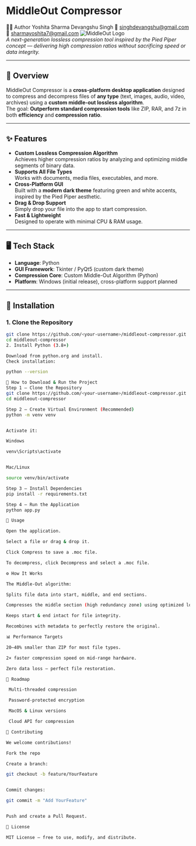 # MiddleOut Compressor
👨‍💻 Author
Yoshita Sharma
Devangshu Singh
📧 singhdevangshu@gmail.com
📧 sharmayoshita7@gmail.com
![MiddleOut Logo](./assets/logo.png)  
*A next-generation lossless compression tool inspired by the Pied Piper concept — delivering high compression ratios without sacrificing speed or data integrity.*

---

## 📌 Overview
MiddleOut Compressor is a **cross-platform desktop application** designed to compress and decompress files of **any type** (text, images, audio, video, archives) using a **custom middle-out lossless algorithm**.  
The goal: **Outperform standard compression tools** like ZIP, RAR, and 7z in both **efficiency** and **compression ratio**.

---

## ✨ Features
- **Custom Lossless Compression Algorithm**  
  Achieves higher compression ratios by analyzing and optimizing middle segments of binary data.
- **Supports All File Types**  
  Works with documents, media files, executables, and more.
- **Cross-Platform GUI**  
  Built with a **modern dark theme** featuring green and white accents, inspired by the Pied Piper aesthetic.
- **Drag & Drop Support**  
  Simply drop your file into the app to start compression.
- **Fast & Lightweight**  
  Designed to operate with minimal CPU & RAM usage.

---

## 🖥️ Tech Stack
- **Language**: Python  
- **GUI Framework**: Tkinter / PyQt5 (custom dark theme)  
- **Compression Core**: Custom Middle-Out Algorithm (Python)
- **Platform**: Windows (initial release), cross-platform support planned

---

## 🚀 Installation

### 1. Clone the Repository
```bash
git clone https://github.com/<your-username>/middleout-compressor.git
cd middleout-compressor
2. Install Python (3.8+)

Download from python.org and install.
Check installation:

python --version

🚀 How to Download & Run the Project
Step 1 — Clone the Repository
git clone https://github.com/<your-username>/middleout-compressor.git
cd middleout-compressor

Step 2 — Create Virtual Environment (Recommended)
python -m venv venv


Activate it:

Windows

venv\Scripts\activate


Mac/Linux

source venv/bin/activate

Step 3 — Install Dependencies
pip install -r requirements.txt

Step 4 — Run the Application
python app.py

📂 Usage

Open the application.

Select a file or drag & drop it.

Click Compress to save a .moc file.

To decompress, click Decompress and select a .moc file.

⚙️ How It Works

The Middle-Out algorithm:

Splits file data into start, middle, and end sections.

Compresses the middle section (high redundancy zone) using optimized lossless encoding.

Keeps start & end intact for file integrity.

Recombines with metadata to perfectly restore the original.

📊 Performance Targets

20–40% smaller than ZIP for most file types.

2× faster compression speed on mid-range hardware.

Zero data loss — perfect file restoration.

📅 Roadmap

 Multi-threaded compression

 Password-protected encryption

 MacOS & Linux versions

 Cloud API for compression

🤝 Contributing

We welcome contributions!

Fork the repo

Create a branch:

git checkout -b feature/YourFeature


Commit changes:

git commit -m "Add YourFeature"


Push and create a Pull Request.

📜 License

MIT License — free to use, modify, and distribute.



